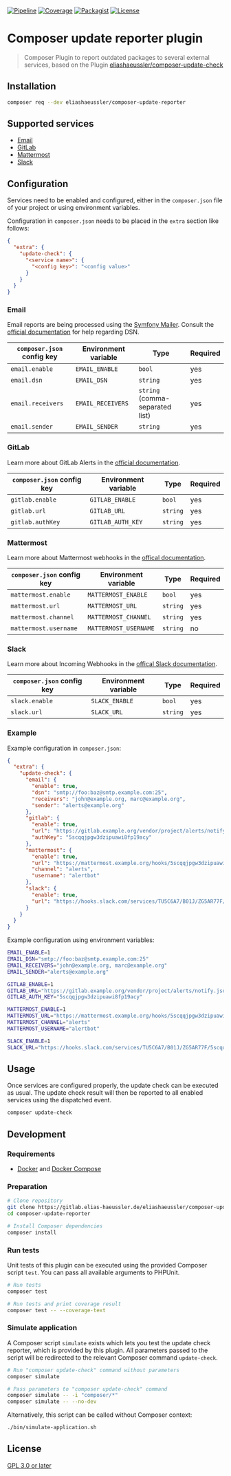 [![Pipeline](https://gitlab.elias-haeussler.de/eliashaeussler/composer-update-reporter/badges/master/pipeline.svg)](https://gitlab.elias-haeussler.de/eliashaeussler/composer-update-reporter/-/pipelines)
[![Coverage](https://gitlab.elias-haeussler.de/eliashaeussler/composer-update-reporter/badges/master/coverage.svg)](https://gitlab.elias-haeussler.de/eliashaeussler/composer-update-reporter/-/pipelines)
[![Packagist](https://badgen.net/packagist/v/eliashaeussler/composer-update-reporter)](https://packagist.org/packages/eliashaeussler/composer-update-reporter)
[![License](https://badgen.net/packagist/license/eliashaeussler/composer-update-reporter)](LICENSE)

# Composer update reporter plugin

> Composer Plugin to report outdated packages to several external services,
> based on the Plugin [eliashaeussler/composer-update-check](https://packagist.org/packages/eliashaeussler/composer-update-check)

## Installation

```bash
composer req --dev eliashaeussler/composer-update-reporter
```

## Supported services

* [Email](#email)
* [GitLab](#gitlab)
* [Mattermost](#mattermost)
* [Slack](#slack)

## Configuration

Services need to be enabled and configured, either in the `composer.json`
file of your project or using environment variables.

Configuration in `composer.json` needs to be placed in the `extra`
section like follows:

```json
{
  "extra": {
    "update-check": {
      "<service name>": {
        "<config key>": "<config value>"
      }
    }
  }
}
```

### Email

Email reports are being processed using the [Symfony Mailer](https://packagist.org/packages/symfony/mailer).
Consult the [official documentation](https://symfony.com/doc/current/mailer.html) for help regarding DSN.

| `composer.json` config key | Environment variable | Type | Required |
| -------------------------- | -------------------- | ---- | -------- |
| `email.enable` | `EMAIL_ENABLE` | `bool` | yes |
| `email.dsn` | `EMAIL_DSN` | `string` | yes |
| `email.receivers` | `EMAIL_RECEIVERS` | `string` (comma-separated list) | yes |
| `email.sender` | `EMAIL_SENDER` | `string` | yes |

### GitLab

Learn more about GitLab Alerts in the
[official documentation](https://docs.gitlab.com/ee/operations/incident_management/alert_integrations.html#generic-http-endpoint).

| `composer.json` config key | Environment variable | Type | Required |
| -------------------------- | -------------------- | ---- | -------- |
| `gitlab.enable` | `GITLAB_ENABLE` | `bool` | yes |
| `gitlab.url` | `GITLAB_URL` | `string` | yes |
| `gitlab.authKey` | `GITLAB_AUTH_KEY` | `string` | yes |

### Mattermost

Learn more about Mattermost webhooks in the
[offical documentation](https://docs.mattermost.com/developer/webhooks-incoming.html).

| `composer.json` config key | Environment variable | Type | Required |
| -------------------------- | -------------------- | ---- | -------- |
| `mattermost.enable` | `MATTERMOST_ENABLE` | `bool` | yes |
| `mattermost.url` | `MATTERMOST_URL` | `string` | yes |
| `mattermost.channel` | `MATTERMOST_CHANNEL` | `string` | yes |
| `mattermost.username` | `MATTERMOST_USERNAME` | `string` | no |

### Slack

Learn more about Incoming Webhooks in the
[offical Slack documentation](https://api.slack.com/messaging/webhooks).

| `composer.json` config key | Environment variable | Type | Required |
| -------------------------- | -------------------- | ---- | -------- |
| `slack.enable` | `SLACK_ENABLE` | `bool` | yes |
| `slack.url` | `SLACK_URL` | `string` | yes |

### Example

Example configuration in `composer.json`:

```json
{
  "extra": {
    "update-check": {
      "email": {
        "enable": true,
        "dsn": "smtp://foo:baz@smtp.example.com:25",
        "receivers": "john@example.org, marc@example.org",
        "sender": "alerts@example.org"
      },
      "gitlab": {
        "enable": true,
        "url": "https://gitlab.example.org/vendor/project/alerts/notify.json",
        "authKey": "5scqqjpgw3dzipuawi8fp19acy"
      },
      "mattermost": {
        "enable": true,
        "url": "https://mattermost.example.org/hooks/5scqqjpgw3dzipuawi8fp19acy",
        "channel": "alerts",
        "username": "alertbot"
      },
      "slack": {
        "enable": true,
        "url": "https://hooks.slack.com/services/TU5C6A7/B01J/ZG5AR77F/5scqqjpgw3dzipuawi8fp19acy"
      }
    }
  }
}
```

Example configuration using environment variables:

```bash
EMAIL_ENABLE=1
EMAIL_DSN="smtp://foo:baz@smtp.example.com:25"
EMAIL_RECEIVERS="john@example.org, marc@example.org"
EMAIL_SENDER="alerts@example.org"

GITLAB_ENABLE=1
GITLAB_URL="https://gitlab.example.org/vendor/project/alerts/notify.json"
GITLAB_AUTH_KEY="5scqqjpgw3dzipuawi8fp19acy"

MATTERMOST_ENABLE=1
MATTERMOST_URL="https://mattermost.example.org/hooks/5scqqjpgw3dzipuawi8fp19acy"
MATTERMOST_CHANNEL="alerts"
MATTERMOST_USERNAME="alertbot"

SLACK_ENABLE=1
SLACK_URL="https://hooks.slack.com/services/TU5C6A7/B01J/ZG5AR77F/5scqqjpgw3dzipuawi8fp19acy"
```

## Usage

Once services are configured properly, the update check can be executed
as usual. The update check result will then be reported to all enabled
services using the dispatched event.

```bash
composer update-check
```

## Development

### Requirements

* [Docker](https://docs.docker.com/get-docker/) and [Docker Compose](https://docs.docker.com/compose/install/)

### Preparation

```bash
# Clone repository
git clone https://gitlab.elias-haeussler.de/eliashaeussler/composer-update-reporter.git
cd composer-update-reporter

# Install Composer dependencies
composer install
```

### Run tests

Unit tests of this plugin can be executed using the provided Composer
script `test`. You can pass all available arguments to PHPUnit.

```bash
# Run tests
composer test

# Run tests and print coverage result
composer test -- --coverage-text
```

### Simulate application

A Composer script `simulate` exists which lets you test the update
check reporter, which is provided by this plugin. All parameters
passed to the script will be redirected to the relevant Composer
command `update-check`.

```bash
# Run "composer update-check" command without parameters
composer simulate

# Pass parameters to "composer update-check" command
composer simulate -- -i "composer/*"
composer simulate -- --no-dev
```

Alternatively, this script can be called without Composer context:

```bash
./bin/simulate-application.sh
```

## License

[GPL 3.0 or later](LICENSE)
